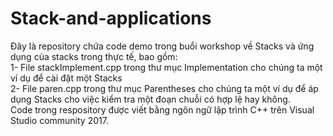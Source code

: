 # Stack-and-applications
Đây là repository chứa code demo trong buổi workshop về Stacks và ứng dụng của stacks trong thực tế,
bao gồm: <br/>
1- File stackImplement.cpp trong thư mục Implementation cho chúng ta một ví dụ để cài đặt một Stacks
<br/>
2- File paren.cpp trong thư mục Parentheses cho chúng ta một ví dụ để áp dụng Stacks cho việc kiểm tra một đoạn chuỗi có hợp lệ hay không.
<br/>
Code trong respository được viết bằng ngôn ngữ lập trình C++ trên  Visual Studio community 2017.
